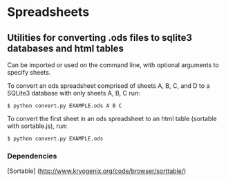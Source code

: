 # Spreadsheets

## Utilities for converting .ods files to sqlite3 databases and html tables

Can be imported or used on the command line, with optional arguments to specify sheets. 

To convert an ods spreadsheet comprised of sheets A, B, C, and D to a SQLite3 database with only sheets A, B, C run:

`$ python convert.py EXAMPLE.ods A B C`


To convert the first sheet in an ods spreadsheet to an html table (sortable with sortable.js), run:

`$ python convert.py EXAMPLE.ods`


### Dependencies

[Sortable] (http://www.kryogenix.org/code/browser/sorttable/)